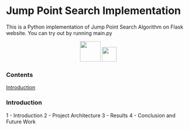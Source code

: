 # Jump Point Search Implementation

This is a Python implementation of Jump Point Search Algorithm on Flask website. You can try out by running main.py

<div align="center">
    <img src="https://user-images.githubusercontent.com/54884571/210841925-b975b88a-8177-4aa4-b7e1-6457aeb13480.gif" height="56"/>
    <img src="https://user-images.githubusercontent.com/54884571/210841922-639ff133-9123-4eef-a38c-3cc7f6f844f5.gif" height="40"/>
</div>

### Contents

<div>
    <a href="#introduction">Introduction</a>
    <a></a>
    <a></a>
    <a></a>
</div>

<h3 id="introduction">Introduction</h3>


1 - Introduction
2 - Project Architecture
3 - Results
4 - Conclusion and Future Work
```
